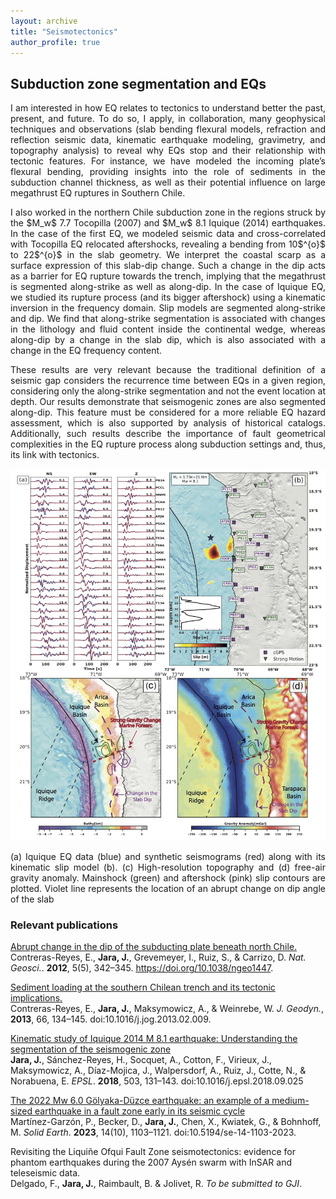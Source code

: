 ```yaml
---
layout: archive
title: "Seismotectonics"
author_profile: true
---
```


## **Subduction zone segmentation and EQs**

<p align="justify">I am interested in how EQ relates to tectonics to understand better the past, present, and future. To do so, I apply, in collaboration, many geophysical techniques and observations (slab bending flexural models, refraction and reflection seismic data, kinematic earthquake modeling, gravimetry, and topography analysis) to reveal why EQs stop and their relationship with tectonic features. For instance, we have modeled the incoming plate’s flexural bending, providing insights into the role of sediments in the subduction channel thickness, as well as their potential influence on large megathrust EQ ruptures in Southern Chile. </p>

<p align="justify"> I also worked in the northern Chile subduction zone in the regions struck by the $M_w$ 7.7 Tocopilla (2007) and $M_w$ 8.1 Iquique (2014) earthquakes. In the case of the first EQ, we modeled seismic data and cross-correlated with Tocopilla EQ relocated aftershocks, revealing a bending from 10$^{o}$ to 22$^{o}$ in the slab geometry. We interpret the coastal scarp as a surface expression of this slab-dip change. Such a change in the dip acts as a barrier for EQ rupture towards the trench, implying that the megathrust is segmented along-strike as well as along-dip. In the case of Iquique EQ, we studied its rupture process (and its bigger aftershock) using a kinematic inversion in the frequency domain. Slip models are segmented along-strike and dip. We find that along-strike segmentation is associated with changes in the lithology and fluid content inside the continental wedge, whereas along-dip by a change in the slab dip, which is also associated with a change in the EQ frequency content.</p>

<p align="justify"> These results are very relevant because the traditional definition of a seismic gap considers the recurrence time between EQs in a given region, considering only the along-strike segmentation and not the event location at depth. Our results demonstrate that seismogenic zones are also segmented along-dip. This feature must be considered for a more reliable EQ hazard assessment, which is also supported by analysis of historical catalogs. Additionally, such results describe the importance of fault geometrical complexities in the EQ rupture process along subduction settings and, thus, its link with tectonics.</p>


<div class="figure">
  <p align="center">
<img src="/images/research/seismotectonics.jpeg" width="600">
<p class="caption"><p align="justify">(a) Iquique EQ data (blue) and synthetic seismograms (red) along with its kinematic slip model (b). (c) High-resolution topography and (d) free-air gravity anomaly. Mainshock (green) and aftershock (pink) slip contours are plotted. Violet line represents the location of an abrupt change on dip angle of the slab</p></p>
  </p>
</div>


### **Relevant publications**

[Abrupt change in the dip of the subducting plate beneath north Chile.](https://doi.org/10.1038/ngeo1447)<br>
Contreras-Reyes, E., **Jara, J.**, Grevemeyer, I., Ruiz, S., & Carrizo, D. <i>Nat. Geosci.</i>. **2012**, 5(5), 342–345. https://doi.org/10.1038/ngeo1447.

[Sediment loading at the southern Chilean trench and its tectonic implications.](https://doi.org/10.1016/j.jog.2013.02.009)<br>
Contreras-Reyes, E., **Jara, J.**, Maksymowicz, A., & Weinrebe, W. <i>J. Geodyn.</i>, **2013**, 66, 134–145. doi:10.1016/j.jog.2013.02.009.

[Kinematic study of Iquique 2014 M 8.1 earthquake: Understanding the segmentation of the seismogenic zone](https://doi.org/10.1016/j.epsl.2018.09.025)<br>
**Jara, J.**, Sánchez-Reyes, H., Socquet, A., Cotton, F., Virieux, J., Maksymowicz, A., Díaz-Mojica, J., Walpersdorf, A., Ruiz, J., Cotte, N., & Norabuena, E. <i>EPSL</i>. **2018**, 503, 131–143. doi:10.1016/j.epsl.2018.09.025

[The 2022 Mw 6.0 Gölyaka-Düzce earthquake: an example of a medium-sized earthquake in a fault zone early in its seismic cycle](https://doi.org/10.5194/se-14-1103-2023)<br>
Martínez-Garzón, P., Becker, D., **Jara, J.**, Chen, X., Kwiatek, G., & Bohnhoff, M. <i>Solid Earth</i>. **2023**, 14(10), 1103–1121. doi:10.5194/se-14-1103-2023.

Revisiting the Liquiñe Ofqui Fault Zone seismotectonics: evidence for phantom earthquakes during the 2007 Aysén swarm with InSAR and teleseismic data. <br>
Delgado, F., **Jara, J.**, Raimbault, B. & Jolivet, R.  <i>To be submitted to GJI</i>.